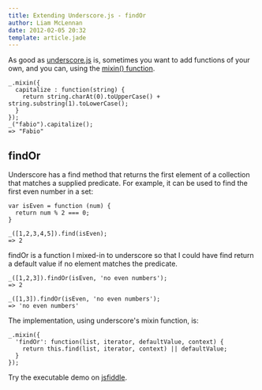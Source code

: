 ```yaml
---
title: Extending Underscore.js - findOr
author: Liam McLennan
date: 2012-02-05 20:32
template: article.jade
---
```


As good as [underscore.js](http://underscorejs.org) is, sometimes you want to add functions of your own, and you can, using the [mixin() function](http://underscorejs.org/#mixin). 

    _.mixin({
      capitalize : function(string) {
        return string.charAt(0).toUpperCase() + string.substring(1).toLowerCase();
      }
    });
    _("fabio").capitalize();
    => "Fabio"

findOr
------

Underscore has a find method that returns the first element of a collection that matches a supplied predicate. For example, it can be used to find the first even number in a set:

    var isEven = function (num) {
      return num % 2 === 0;
    }

    _([1,2,3,4,5]).find(isEven);
    => 2

findOr is a function I mixed-in to underscore so that I could have find return a default value if no element matches the predicate.

    _([1,2,3]).findOr(isEven, 'no even numbers');
    => 2

    _([1,3]).findOr(isEven, 'no even numbers');
    => 'no even numbers'

The implementation, using underscore's mixin function, is:

    _.mixin({
      'findOr': function(list, iterator, defaultValue, context) {
        return this.find(list, iterator, context) || defaultValue;
      }
    });

Try the executable demo on [jsfiddle](http://jsfiddle.net/ynkJE/22/).